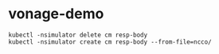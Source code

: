 # vonage-demo

~~~ shell
kubectl -nsimulator delete cm resp-body
kubectl -nsimulator create cm resp-body --from-file=ncco/
~~~
